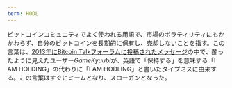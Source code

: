 ```yaml
---
term: HODL
---
```

ビットコインコミュニティでよく使われる用語で、市場のボラティリティにもかかわらず、自分のビットコインを長期的に保有し、売却しないことを指す。この言葉は、[2013年にBitcoin Talkフォーラムに投稿されたメッセージ](https://bitcointalk.org/index.php?topic=375643.msg4022997#msg4022997)の中で、酔ったように見えたユーザー*GameKyuubi*が、英語で「保持する」を意味する「I AM HOLDING」の代わりに「I AM HODLING」と書いたタイプミスに由来する。この言葉はすぐにミームとなり、スローガンとなった。